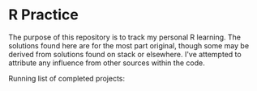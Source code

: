 R Practice
==============

The purpose of this repository is to track my personal R learning. The solutions found here are for the most part original,
though some may be derived from solutions found on stack or elsewhere. I've attempted to attribute any influence from other
sources within the code.

Running list of completed projects:
